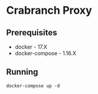 # Crabranch Proxy

## Prerequisites

* docker - 17.X
* docker-compose - 1.16.X

## Running

    docker-compose up -d